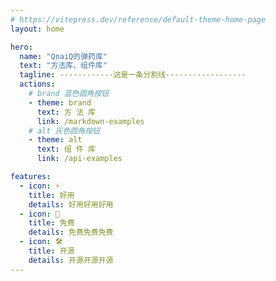 ```yaml
---
# https://vitepress.dev/reference/default-theme-home-page
layout: home

hero:
  name: "QnaiQ的弹药库"
  text: "方法库、组件库"
  tagline: ------------这是一条分割线------------------
  actions:
    # brand 蓝色圆角按钮
    - theme: brand
      text: 方 法 库
      link: /markdown-examples
    # alt 灰色圆角按钮
    - theme: alt
      text: 组 件 库
      link: /api-examples

features:
  - icon: ⚡️
    title: 好用
    details: 好用好用好用
  - icon: 🖖
    title: 免费
    details: 免费免费免费
  - icon: 🛠️
    title: 开源
    details: 开源开源开源
---
```


